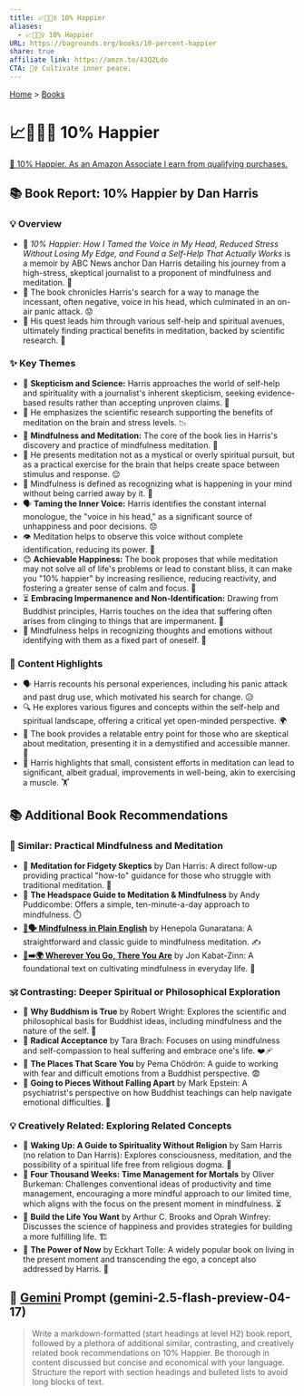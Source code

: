 ```yaml
---
title: 📈🧘🏼‍♀️ 10% Happier
aliases:
  - 📈🧘🏼‍♀️ 10% Happier
URL: https://bagrounds.org/books/10-percent-happier
share: true
affiliate link: https://amzn.to/43Q2Ldo
CTA: 🧘‍♀️ Cultivate inner peace.
---
```

[Home](../index.md) > [Books](./index.md)  
# 📈🧘🏼‍♀️ 10% Happier  
[🛒 10% Happier. As an Amazon Associate I earn from qualifying purchases.](https://amzn.to/43Q2Ldo)  
  
## 📚 Book Report: 10% Happier by Dan Harris  
  
### 💡 Overview  
  
* 💯 *10% Happier: How I Tamed the Voice in My Head, Reduced Stress Without Losing My Edge, and Found a Self-Help That Actually Works* is a memoir by ABC News anchor Dan Harris detailing his journey from a high-stress, skeptical journalist to a proponent of mindfulness and meditation. 🎤  
* 📰 The book chronicles Harris's search for a way to manage the incessant, often negative, voice in his head, which culminated in an on-air panic attack. 😟  
* 🧘 His quest leads him through various self-help and spiritual avenues, ultimately finding practical benefits in meditation, backed by scientific research. 🔬  
  
### ✨ Key Themes  
  
* 🤔 **Skepticism and Science:** Harris approaches the world of self-help and spirituality with a journalist's inherent skepticism, seeking evidence-based results rather than accepting unproven claims. 🔬  
* 🧠 He emphasizes the scientific research supporting the benefits of meditation on the brain and stress levels. 📉  
* 🧘 **Mindfulness and Meditation:** The core of the book lies in Harris's discovery and practice of mindfulness meditation. 🧠  
* 🚫 He presents meditation not as a mystical or overly spiritual pursuit, but as a practical exercise for the brain that helps create space between stimulus and response. 😌  
* 🧠 Mindfulness is defined as recognizing what is happening in your mind without being carried away by it. 🌊  
* 🗣️ **Taming the Inner Voice:** Harris identifies the constant internal monologue, the "voice in his head," as a significant source of unhappiness and poor decisions. 😞  
* 👁️ Meditation helps to observe this voice without complete identification, reducing its power. 💪  
* 😊 **Achievable Happiness:** The book proposes that while meditation may not solve all of life's problems or lead to constant bliss, it can make you "10% happier" by increasing resilience, reducing reactivity, and fostering a greater sense of calm and focus. 🌟  
* ⏳ **Embracing Impermanence and Non-Identification:** Drawing from Buddhist principles, Harris touches on the idea that suffering often arises from clinging to things that are impermanent. 🍂  
* 💭 Mindfulness helps in recognizing thoughts and emotions without identifying with them as a fixed part of oneself. 👤  
  
### 📑 Content Highlights  
  
* 🗣️ Harris recounts his personal experiences, including his panic attack and past drug use, which motivated his search for change. 😥  
* 🔍 He explores various figures and concepts within the self-help and spiritual landscape, offering a critical yet open-minded perspective. 🌍  
* 🤝 The book provides a relatable entry point for those who are skeptical about meditation, presenting it in a demystified and accessible manner. 🔑  
* 💪 Harris highlights that small, consistent efforts in meditation can lead to significant, albeit gradual, improvements in well-being, akin to exercising a muscle. 🏋️  
  
## 📚 Additional Book Recommendations  
  
### 🧘 Similar: Practical Mindfulness and Meditation  
  
* 📖 **Meditation for Fidgety Skeptics** by Dan Harris: A direct follow-up providing practical "how-to" guidance for those who struggle with traditional meditation. 🧘  
* 📖 **The Headspace Guide to Meditation & Mindfulness** by Andy Puddicombe: Offers a simple, ten-minute-a-day approach to mindfulness. ⏱️  
* **[🧘🗣️ Mindfulness in Plain English](./mindfulness-in-plain-english.md)** by Henepola Gunaratana: A straightforward and classic guide to mindfulness meditation. ✍️  
* **[👣➡️🌍 Wherever You Go, There You Are](./wherever-you-go-there-you-are.md)** by Jon Kabat-Zinn: A foundational text on cultivating mindfulness in everyday life. 🚶  
  
### 🕉️ Contrasting: Deeper Spiritual or Philosophical Exploration  
  
* 📖 **Why Buddhism is True** by Robert Wright: Explores the scientific and philosophical basis for Buddhist ideas, including mindfulness and the nature of the self. 🤔  
* 📖 **Radical Acceptance** by Tara Brach: Focuses on using mindfulness and self-compassion to heal suffering and embrace one's life. ❤️‍🩹  
* 📖 **The Places That Scare You** by Pema Chödrön: A guide to working with fear and difficult emotions from a Buddhist perspective. 😨  
* 📖 **Going to Pieces Without Falling Apart** by Mark Epstein: A psychiatrist's perspective on how Buddhist teachings can help navigate emotional difficulties. 🤕  
  
### 💡 Creatively Related: Exploring Related Concepts  
  
* 📖 **Waking Up: A Guide to Spirituality Without Religion** by Sam Harris (no relation to Dan Harris): Explores consciousness, meditation, and the possibility of a spiritual life free from religious dogma. 🌅  
* 📖 **Four Thousand Weeks: Time Management for Mortals** by Oliver Burkeman: Challenges conventional ideas of productivity and time management, encouraging a more mindful approach to our limited time, which aligns with the focus on the present moment in mindfulness. ⏳  
* 📖 **Build the Life You Want** by Arthur C. Brooks and Oprah Winfrey: Discusses the science of happiness and provides strategies for building a more fulfilling life. 🏗️  
* 📖 **The Power of Now** by Eckhart Tolle: A widely popular book on living in the present moment and transcending the ego, a concept also addressed by Harris. 💫  
  
## 💬 [Gemini](../software/gemini.md) Prompt (gemini-2.5-flash-preview-04-17)  
> Write a markdown-formatted (start headings at level H2) book report, followed by a plethora of additional similar, contrasting, and creatively related book recommendations on 10% Happier. Be thorough in content discussed but concise and economical with your language. Structure the report with section headings and bulleted lists to avoid long blocks of text.